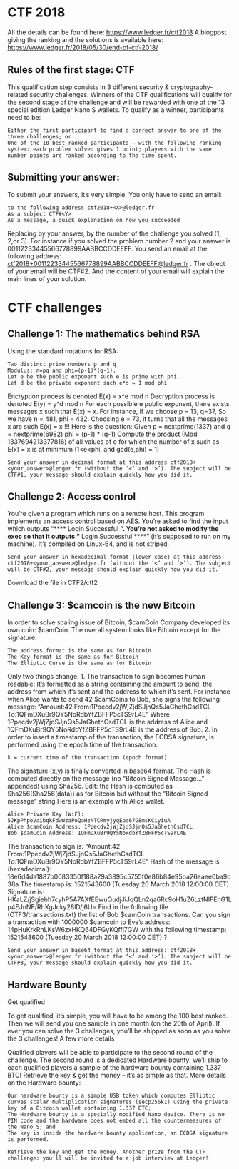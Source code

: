 # CTF 2018

All the details can be found here: https://www.ledger.fr/ctf2018
A blogpost giving the ranking and the solutions is available here: https://www.ledger.fr/2018/05/30/end-of-ctf-2018/

## Rules of the first stage: CTF

This qualification step consists in 3 different security & cryptography-related security challenges. Winners of the CTF qualifications will qualify for the second stage of the challenge and will be rewarded with one of the 13 special edition Ledger Nano S wallets. To qualify as a winner, participants need to be:

    Either the first participant to find a correct answer to one of the three challenges; or
    One of the 10 best ranked participants – with the following ranking system: each problem solved gives 1 point; players with the same number points are ranked according to the time spent.

## Submitting your answer:

To submit your answers, it’s very simple. You only have to send an email:

    to the following address ctf2018+<X>@ledger.fr
    As a subject CTF#<Y>
    As a message, a quick explanation on how you succeeded

Replacing <X> by your answer, <Y> by the number of the challenge you solved (1, 2,or 3). For instance if you solved the problem number 2 and your answer is 00112233445566778899AABBCCDDEEFF. You send an email at the following address: ctf2018+00112233445566778899AABBCCDDEEFF@ledger.fr . The object of your email will be CTF#2. And the content of your email will explain the main lines of your solution.  

# CTF challenges

## Challenge 1: The mathematics behind RSA

Using the standard notations for RSA:

    Two distinct prime numbers p and q
    Modulus: n=pq and phi=(p-1)*(q-1).
    Let e be the public exponent such e is prime with phi.
    Let d be the private exponent such e*d = 1 mod phi

Encryption process is denoted E(x) = x^e mod n Decryption process is denoted E(y) = y^d mod n For each possible e public exponent, there exists messages x such that E(x) = x. For instance, if we choose p = 13, q=37, So we have n = 481, phi = 432. Choosing e = 73, it turns that all the messages x are such E(x) = x !!! Here is the question: Given p = nextprime(1337) and q = nextprime(6982) phi = (p-1) * (q-1) Compute the product (Mod 1337694213377816) of all values of e for which the number of x such as E(x) = x is at minimum (1<e<phi, and gcd(e,phi) = 1)

    Send your answer in decimal format at this address ctf2018+<your_answer>@ledger.fr (without the ‘<‘ and ‘>’). The subject will be CTF#1, your message should explain quickly how you did it.

## Challenge 2: Access control

You’re given a program which runs on a remote host. This program implements an access control based on AES. You’re asked to find the input which outputs “**** Login Successful ****”. You’re not asked to modify the exec so that it outputs  “**** Login Successful ****” (it’s supposed to run on my machine). It’s compiled on Linux-64, and is not striped.

    Send your answer in hexadecimal format (lower case) at this address: ctf2018+<your_answer>@ledger.fr (without the ‘<‘ and ‘>’). The subject will be CTF#2, your message should explain quickly how you did it.

Download the file in CTF2/ctf2

## Challenge 3: $camcoin is the new Bitcoin

In order to solve scaling issue of Bitcoin, $camCoin Company developed its own coin: $camCoin. The overall system looks like Bitcoin except for the signature.

    The address format is the same as for Bitcoin
    The Key format is the same as for Bitcoin
    The Elliptic Curve is the same as for Bitcoin

Only two things change: 1. The transaction to sign becomes human readable: It’s formatted as a string containing the amount to send, the address from which it’s sent and the address to which it’s sent. For instance when Alice wants to send 42 $camCoins to Bob, she signs the following message: “Amount:42 From:1Ppecdv2jWjZjdSJjnQs5JaGhethCsdTCL To:1QFmDXuBr9QY5NoRdbYfZBFFP5cTS9rL4E” Where 1Ppecdv2jWjZjdSJjnQs5JaGhethCsdTCL is the address of Alice and 1QFmDXuBr9QY5NoRdbYfZBFFP5cTS9rL4E is the address of Bob. 2. In order to insert a timestamp of the transaction, the ECDSA signature, is performed using the epoch time of the transaction:

    k = current time of the transaction (epoch format)

The signature (x,y) is finally converted in base64 format. The Hash is computed directly on the message (no “Bitcoin Signed Message…” appended) using Sha256. Edit: the Hash is computed as Sha256(Sha256(data)) as for Bitcoin but without the “Bitcoin Signed message” string Here is an example with Alice wallet.

    Alice Private Key (WiF): 5JKpPhpoVaibqkFdwWzaPoQaHzNTCRmyjyqEpa67G8msKCiyiuA
    Alice $camCoin Address: 1Ppecdv2jWjZjdSJjnQs5JaGhethCsdTCL
    Bob $camCoin Address: 1QFmDXuBr9QY5NoRdbYfZBFFP5cTS9rL4E

The transaction to sign is: “Amount:42 From:1Ppecdv2jWjZjdSJjnQs5JaGhethCsdTCL To:1QFmDXuBr9QY5NoRdbYfZBFFP5cTS9rL4E” Hash of the message is (hexadecimal): 18e6d4da1887b0083350f188a29a3895c5755f0e86b84e95ba26eaee0ba9c38a The timestamp is: 1521543600 (Tuesday 20 March 2018 12:00:00 CET) Signature is: HKaLZ/jSgiehh7cyhP5A7AXfEEwuQudjJiJqQLn2qa6Rc9oH1uZ6LztNIFEnG1Lp4EJnNF/RhXgJcky28lD/j6U= Find in the following file (CTF3/transactions.txt) the list of Bob $camCoin transactions. Can you sign a transaction with 1000000 $camcoin to Eve’s address: 14pHuKrkRhLKsW6zxHKQ64DFGyKQffj7GW with the following timestamp: 1521543600 (Tuesday 20 March 2018 12:00:00 CET) ?

    Send your answer in base64 format at this address: ctf2018+<your_answer>@ledger.fr (without the ‘<‘ and ‘>’). The subject will be CTF#3, your message should explain quickly how you did it.

## Hardware Bounty
Get qualified

To get qualified, it’s simple, you will have to be among the 100 best ranked. Then we will send you one sample in one month (on the 20th of April). If ever you can solve the 3 challenges, you’ll be shipped as soon as you solve the 3 challenges!
A few more details

Qualified players will be able to participate to the second round of the challenge. The second round is a dedicated Hardware bounty: we’ll ship to each qualified players a sample of the hardware bounty containing 1.337 BTC! Retrieve the key & get the money – it’s as simple as that. More details on the Hardware bounty:

    Our hardware bounty is a simple USB token which computes Elliptic curves scalar multiplication signatures (secp256k1) using the private key of a Bitcoin wallet containing 1.337 BTC;
    The Hardware bounty is a specially modified Nano device. There is no PIN code and the hardware does not embed all the countermeasures of the Nano S; and
    The key is inside the hardware bounty application, an ECDSA signature is performed.

    Retrieve the key and get the money. Another prize from the CTF challenge: you’ll will be invited to a job interview at Ledger!
